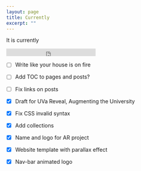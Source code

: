 ```yaml
---
layout: page
title: Currently
excerpt: ""
---
```

It is currently
<iframe src="http://free.timeanddate.com/clock/i67tdfqx/n3601/fn13/fc717073/tct/pct/blc717073/brc717073/btc717073/bbc717073/tt0/tw1/tm1/ts1" frameborder="0" width="237" height="20" allowTransparency="true"></iframe>


- [ ] Write like your house is on fire
- [ ] Add TOC to pages and posts?
- [ ] Fix links on posts


- [X] Draft for UVa Reveal, Augmenting the University
- [X] Fix CSS invalid syntax
- [X] Add collections
- [X] Name and logo for AR project
- [X] Website template with parallax effect
- [X] Nav-bar animated logo
